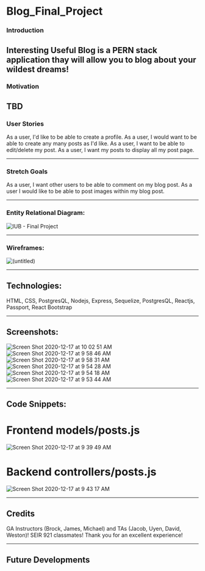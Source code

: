 # Blog_Final_Project

### Introduction
Interesting Useful Blog is a PERN stack application thay will allow you to blog about your wildest dreams!
---
### Motivation
 TBD
---
### User Stories 
As a user, I'd like to be able to create a profile.
As a user, I would want to be able to create any many posts as I'd like.
As a user, I want to be able to edit/delete my post.
As a user, I want my posts to display all my post page.

---
### Stretch Goals
As a user, I want other users to be able to comment on my blog post.
As a user I would like to be able to post images within my blog post.

---
### Entity Relational Diagram:
![IUB - Final Project](https://user-images.githubusercontent.com/71733757/102519824-d9734d00-4047-11eb-93ac-c277585256b6.png)

---
### Wireframes:
![(untitled)](https://user-images.githubusercontent.com/71733757/102521113-5fdc5e80-4049-11eb-9467-ef926c0a883d.png)

---
## Technologies:
HTML, CSS, PostgresQL, Nodejs, Express, Sequelize, PostgresQL, Reactjs, Passport, React Bootstrap

---
## Screenshots:
![Screen Shot 2020-12-17 at 10 02 51 AM](https://user-images.githubusercontent.com/71733757/102525769-9ae19080-404f-11eb-8174-81c7d45984e6.png)
![Screen Shot 2020-12-17 at 9 58 46 AM](https://user-images.githubusercontent.com/71733757/102525772-9b7a2700-404f-11eb-9384-0ff00578bd0e.png)
![Screen Shot 2020-12-17 at 9 58 31 AM](https://user-images.githubusercontent.com/71733757/102525780-9cab5400-404f-11eb-9dee-1287acf56ef1.png)
![Screen Shot 2020-12-17 at 9 54 28 AM](https://user-images.githubusercontent.com/71733757/102525783-9d43ea80-404f-11eb-9a98-38b500d4d5a7.png)
![Screen Shot 2020-12-17 at 9 54 18 AM](https://user-images.githubusercontent.com/71733757/102525785-9d43ea80-404f-11eb-86b0-30d8b9c50f9d.png)
![Screen Shot 2020-12-17 at 9 53 44 AM](https://user-images.githubusercontent.com/71733757/102525788-9d43ea80-404f-11eb-964b-8bbdafbde707.png)

---
## Code Snippets:
# Frontend models/posts.js
![Screen Shot 2020-12-17 at 9 39 49 AM](https://user-images.githubusercontent.com/71733757/102523138-032e7300-404c-11eb-8999-5f8208e9df42.png)

# Backend controllers/posts.js
![Screen Shot 2020-12-17 at 9 43 17 AM](https://user-images.githubusercontent.com/71733757/102524047-463d1600-404d-11eb-9a44-ac562f8ba185.png)

---
## Credits
 GA Instructors (Brock, James, Michael) and TAs (Jacob, Uyen, David, Weston)!
 SEIR 921 classmates! 
 Thank you for an excellent experience!
 
---
## Future Developments

